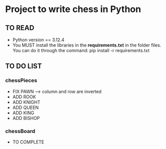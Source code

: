 # Project to write chess in Python
## TO READ
 - Python version == 3.12.4
 - You MUST install the libraries in the <b>requirements.txt</b> in the folder files. You can do it through the command:
 pip install -r requirements.txt
## TO DO LIST
### chessPieces
 - FIX PAWN --> column and row are inverted
 - ADD ROOK
 - ADD KNIGHT
 - ADD QUEEN
 - ADD KING
 - ADD BISHOP
### chessBoard
 - TO COMPLETE